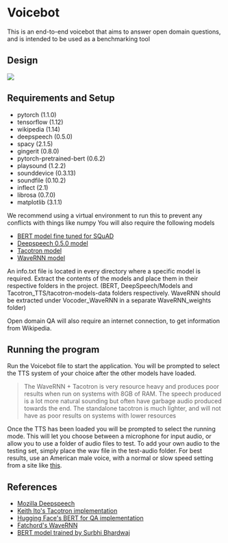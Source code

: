 # Voicebot

This is an end-to-end voicebot that aims to answer open domain questions, and is intended to be used as a benchmarking tool

## Design
**![](https://lh5.googleusercontent.com/2oFMv1ybATD_cmMO0CwzB-RAk6Nz-VG1wwDioIGWahLR4bVG51TIHbhHIUGTSpaLcVQS41QZIPOfX00VbZGCPa5O98st_VRsNlJnC3qEehpnEJrYLyLUOdCy-wiD34IC26wCac4KnxY)**


## Requirements and Setup

 - pytorch (1.1.0)
 - tensorflow (1.12)
 - wikipedia (1.14)
 - deepspeech (0.5.0)
 - spacy (2.1.5)
 - gingerit (0.8.0)
 - pytorch-pretrained-bert (0.6.2)
 - playsound (1.2.2)
 - sounddevice (0.3.13)
 - soundfile (0.10.2)
 - inflect (2.1)
 - librosa (0.7.0)
 - matplotlib (3.1.1)
 
We recommend using a virtual environment to run this to prevent any conflicts with things like numpy
You will also require the following models 

 - [BERT model fine tuned for SQuAD](https://drive.google.com/file/d/1hktnjAJOdOwPxTK3R-KST9-kUQFYPusM/view?usp=sharing)
 - [Deepspeech 0.5.0 model](https://github.com/mozilla/DeepSpeech/releases/download/v0.5.0/deepspeech-0.5.0-models.tar.gz)
 - [Tacotron model](http://data.keithito.com/data/speech/tacotron-20180906.tar.gz)
 - [WaveRNN model](https://drive.google.com/open?id=1mv0-1uTZpAGrH9GIjvFgjw-YeYg7mjiN)

 An info.txt file is located in every directory where a specific model is required.
 Extract the contents of the models and place them in their respective folders in the project. (BERT, DeepSpeech/Models and Tacotron_TTS/tacotron-models-data folders respectively. WaveRNN should be extracted under Vocoder_WaveRNN in a separate WaveRNN_weights folder)

Open domain QA will also require an internet connection, to get information from Wikipedia. 
 
 
## Running the program
Run the Voicebot file to start the application. You will be prompted to select the TTS system of your choice after the other models have loaded.
 > The WaveRNN + Tacotron is very resource heavy and produces poor results when run on systems with 8GB of RAM. The speech produced is a lot more natural sounding but often have garbage audio produced towards the end. The standalone tacotron is much lighter, and will not have as poor results on systems with lower resources

Once the TTS has been loaded you will be prompted to select the running mode. This will let you choose between a microphone for input audio, or allow you to use a folder of audio files to test. 
To add your own audio to the testing set, simply place the wav file in the test-audio folder. For best results, use an American male voice, with a normal or slow speed setting from a site like [this](http://www.fromtexttospeech.com/). 

## References

 - [Mozilla Deepspeech](https://github.com/mozilla/DeepSpeech)
 - [Keith Ito's Tacotron implementation](https://github.com/keithito/tacotron)
 - [Hugging Face's BERT for QA implementation](https://github.com/huggingface/pytorch-transformers)
 - [Fatchord's WaveRNN](https://github.com/fatchord/WaveRNN)
 - [BERT model trained by Surbhi Bhardwaj](https://github.com/surbhardwaj/BERT-QnA-Squad_2.0_Finetuned_Model)
